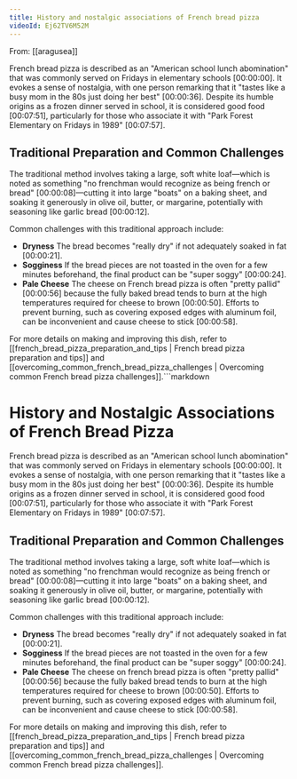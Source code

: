 ```yaml
---
title: History and nostalgic associations of French bread pizza
videoId: Ej62TV6M52M
---
```


From: [[aragusea]] <br/> 

French bread pizza is described as an "American school lunch abomination" that was commonly served on Fridays in elementary schools <a class="yt-timestamp" data-t="00:00:00">[00:00:00]</a>. It evokes a sense of nostalgia, with one person remarking that it "tastes like a busy mom in the 80s just doing her best" <a class="yt-timestamp" data-t="00:00:36">[00:00:36]</a>. Despite its humble origins as a frozen dinner served in school, it is considered good food <a class="yt-timestamp" data-t="00:07:51">[00:07:51]</a>, particularly for those who associate it with "Park Forest Elementary on Fridays in 1989" <a class="yt-timestamp" data-t="00:07:57">[00:07:57]</a>.

## Traditional Preparation and Common Challenges

The traditional method involves taking a large, soft white loaf—which is noted as something "no frenchman would recognize as being french or bread" <a class="yt-timestamp" data-t="00:00:08">[00:00:08]</a>—cutting it into large "boats" on a baking sheet, and soaking it generously in olive oil, butter, or margarine, potentially with seasoning like garlic bread <a class="yt-timestamp" data-t="00:00:12">[00:00:12]</a>.

Common challenges with this traditional approach include:
*   **Dryness** The bread becomes "really dry" if not adequately soaked in fat <a class="yt-timestamp" data-t="00:00:21">[00:00:21]</a>.
*   **Sogginess** If the bread pieces are not toasted in the oven for a few minutes beforehand, the final product can be "super soggy" <a class="yt-timestamp" data-t="00:00:24">[00:00:24]</a>.
*   **Pale Cheese** The cheese on French bread pizza is often "pretty pallid" <a class="yt-timestamp" data-t="00:00:56">[00:00:56]</a> because the fully baked bread tends to burn at the high temperatures required for cheese to brown <a class="yt-timestamp" data-t="00:00:50">[00:00:50]</a>. Efforts to prevent burning, such as covering exposed edges with aluminum foil, can be inconvenient and cause cheese to stick <a class="yt-timestamp" data-t="00:00:58">[00:00:58]</a>.

For more details on making and improving this dish, refer to [[french_bread_pizza_preparation_and_tips | French bread pizza preparation and tips]] and [[overcoming_common_french_bread_pizza_challenges | Overcoming common French bread pizza challenges]].```markdown
# History and Nostalgic Associations of French Bread Pizza

French bread pizza is described as an "American school lunch abomination" that was commonly served on Fridays in elementary schools <a class="yt-timestamp" data-t="00:00:00">[00:00:00]</a>. It evokes a sense of nostalgia, with one person remarking that it "tastes like a busy mom in the 80s just doing her best" <a class="yt-timestamp" data-t="00:00:36">[00:00:36]</a>. Despite its humble origins as a frozen dinner served in school, it is considered good food <a class="yt-timestamp" data-t="00:07:51">[00:07:51]</a>, particularly for those who associate it with "Park Forest Elementary on Fridays in 1989" <a class="yt-timestamp" data-t="00:07:57">[00:07:57]</a>.

## Traditional Preparation and Common Challenges

The traditional method involves taking a large, soft white loaf—which is noted as something "no frenchman would recognize as being french or bread" <a class="yt-timestamp" data-t="00:00:08">[00:00:08]</a>—cutting it into large "boats" on a baking sheet, and soaking it generously in olive oil, butter, or margarine, potentially with seasoning like garlic bread <a class="yt-timestamp" data-t="00:00:12">[00:00:12]</a>.

Common challenges with this traditional approach include:
*   **Dryness** The bread becomes "really dry" if not adequately soaked in fat <a class="yt-timestamp" data-t="00:00:21">[00:00:21]</a>.
*   **Sogginess** If the bread pieces are not toasted in the oven for a few minutes beforehand, the final product can be "super soggy" <a class="yt-timestamp" data-t="00:00:24">[00:00:24]</a>.
*   **Pale Cheese** The cheese on french bread pizza is often "pretty pallid" <a class="yt-timestamp" data-t="00:00:56">[00:00:56]</a> because the fully baked bread tends to burn at the high temperatures required for cheese to brown <a class="yt-timestamp" data-t="00:00:50">[00:00:50]</a>. Efforts to prevent burning, such as covering exposed edges with aluminum foil, can be inconvenient and cause cheese to stick <a class="yt-timestamp" data-t="00:00:58">[00:00:58]</a>.

For more details on making and improving this dish, refer to [[french_bread_pizza_preparation_and_tips | French bread pizza preparation and tips]] and [[overcoming_common_french_bread_pizza_challenges | Overcoming common French bread pizza challenges]].
```